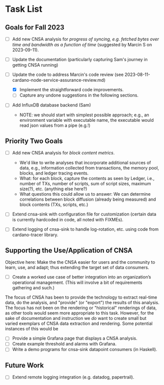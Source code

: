 # Task List #
## Goals for Fall 2023 ##

  * [ ] Add new CNSA analysis for *progress of syncing, e.g. fetched
        bytes over time and bandwidth as a function of time*
        (suggested by Marcin S on 2023-09-11).
        
  * [ ] Update the documentation (particularly capturing Sam's journey
        in getting CNSA running)
        
  * [ ] Update the code to address Marcin's code review (see
    2023-08-11-cardano-node-service-assurance-review.md)
    - [x] Implement the straightforward code improvements.
    - [ ] Capture any undone suggestions in the following sections.
    
  * [ ] Add InfluxDB database backend (Sam)
    - NOTE: we should start with simplest possible approach; 
      e.g., an environment variable with executable name, the
      executable would read json values from a pipe (e.g.!)
            
## Priority Two Goals ##

  * [ ] Add new CNSA analysis for *block content metrics*.
    - We'd like to write analyses that incorporate additional sources
      of data, e.g., information collected from transactions, the
      memory pool, blocks, and ledger tracing events.
    - What: for each block, capture the contents as seen by Ledger,
      i.e., number of TXs, number of scripts, sum of script sizes,
      maximum size(?), etc. (anything else here?)
    - What questions this could allow us to answer: We can determine
      correlations between block diffusion (already being measured)
      and block contents (TXs, scripts, etc.)
    
  * [ ] Extend cnsa-sink with configuration file for customization
        (certain data is currently hardcoded in code, all noted with
        FIXMEs).
        
  * [ ] Extend logging of cnsa-sink to handle log-rotation, etc. using
        code from cardano-tracer library.

## Supporting the Use/Application of CNSA ##

Objective here: Make the the CNSA easier for users and the community
to learn, use, and adapt; thus extending the target set of data
consumers.

  * [ ] Create a worked use case of better integration into an
        organization’s operational management. (This will involve a bit
        of requirements gathering and such.)

The focus of CNSA has been to provide the technology to extract
real-time data, do the analysis, and "provide" (or "export") the
results of this analysis.  The focus has not been on the rendering or
"historical" renderings of data, as other tools would seem more
appropriate to this task.  However, for the sake of documentation and
instruction we *do* want to create small but varied exemplars of CNSA data
extraction and rendering.  Some potential instances of this would be

  * [ ] Provide a simple Grafana page that displays a CNSA analysis.
  * [ ] Create example threshold and alarms with Grafana.
  * [ ] Write a demo programs for cnsa-sink datapoint consumers (in Haskell).

## Future Work ##

  * [ ] Extend remote logging integration (e.g. datadog, papertrail).
